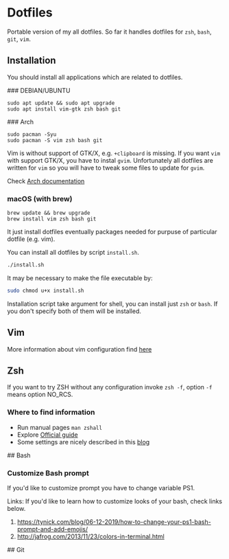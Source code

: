 # Dotfiles

Portable version of my all dotfiles. So far it handles dotfiles
for `zsh`, `bash`, `git`, `vim`.


## Installation

You should install all applications which are related to dotfiles.

### DEBIAN/UBUNTU

```
sudo apt update && sudo apt upgrade
sudo apt install vim-gtk zsh bash git
```

### Arch

```
sudo pacman -Syu
sudo pacman -S vim zsh bash git
```
Vim is without support of GTK/X, e.g. `+clipboard` is missing.
If you want `vim` with support GTK/X, you have to instal `gvim`. Unfortunately all dotfiles
are written for `vim` so you will have to tweak some files to update for `gvim`.

Check [Arch documentation](https://wiki.archlinux.org/title/Vim#Installation)

### macOS (with brew)

```
brew update && brew upgrade
brew install vim zsh bash git
```

It just install dotfiles eventually packages needed for purpuse of particular dotfile (e.g. vim).

You can install all dotfiles by script `install.sh`.

```sh
./install.sh
```

It may be necessary to make the file executable by:

```sh
sudo chmod u+x install.sh
```

Installation script take argument for shell, you can install just `zsh` or `bash`. If you
don't specify both of them will be installed.

## Vim
More information about vim configuration find [here](.vim/README.md)

## Zsh

If you want to try ZSH without any configuration invoke `zsh -f`, option `-f` means option NO_RCS.

### Where to find information

- Run manual pages `man zshall`
- Explore [Official guide](https://zsh.sourceforge.io/Guide/zshguide.html)
- Some settings are nicely described in this [blog](https://thevaluable.dev/zsh-install-configure-mouseless/)

## Bash

### Customize Bash prompt

If you'd like to customize prompt you have to change variable PS1.

Links:
If you'd like to learn how to customize looks of your bash, check links below.

1. https://tynick.com/blog/06-12-2019/how-to-change-your-ps1-bash-prompt-and-add-emojis/
2. http://jafrog.com/2013/11/23/colors-in-terminal.html

## Git

